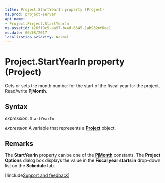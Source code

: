 ```yaml
---
title: Project.StartYearIn property (Project)
ms.prod: project-server
api_name:
- Project.Project.StartYearIn
ms.assetid: 826f19c5-aa97-b44d-6645-1ab9320f6ae1
ms.date: 06/08/2017
localization_priority: Normal
---
```



# Project.StartYearIn property (Project)

Gets or sets the month number for the start of the fiscal year for the project. Read/write  **PjMonth**.


## Syntax

_expression_. `StartYearIn`

_expression_ A variable that represents a **[Project](project.project.md)** object.


## Remarks

The  **StartYearIn** property can be one of the **[PjMonth](Project.PjMonth.md)** constants. The **Project Options** dialog box displays the value in the **Fiscal year starts in** drop-down list on the **Schedule** tab.

[!include[Support and feedback](~/includes/feedback-boilerplate.md)]